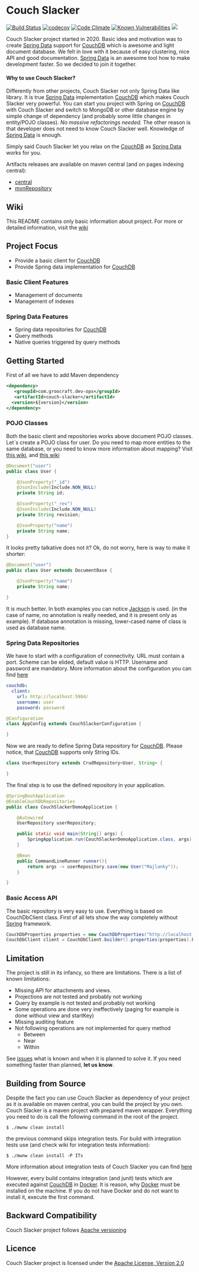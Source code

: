 # Couch Slacker 
[![Build Status](https://travis-ci.com/Majlanky/couch-slacker.svg?branch=master)](https://travis-ci.com/Majlanky/couch-slacker) 
[![codecov](https://codecov.io/gh/Majlanky/couch-slacker/branch/v2.1.0/graph/badge.svg)](https://codecov.io/gh/Majlanky/couch-slacker)
[![Code Climate](https://api.codeclimate.com/v1/badges/715d011fb89fe741b777/maintainability.svg)](https://codeclimate.com/github/Majlanky/couch-slacker)
[![Known Vulnerabilities](https://snyk.io/test/github/majlanky/couch-slacker/badge.svg)](https://snyk.io/test/github/majlanky/couch-slacker)
![](https://img.shields.io/badge/compatibility-JDK8%20and%20higher-purple)

Couch Slacker project started in 2020. Basic idea and motivation was to create [Spring Data](https://spring.io/projects/spring-data) support for 
[CouchDB](https://couchdb.apache.org/) which is awesome and light document database. We felt in love with it because of easy clustering, nice API and good
 documentation. [Spring Data](https://spring.io/projects/spring-data) is an awesome tool how to make development faster. So we decided to join it together.

#### Why to use Couch Slacker?
Differently from other projects, Couch Slacker not only Spring Data like library. It is true [Spring Data](https://spring.io/projects/spring-data) 
implementation [CouchDB](https://couchdb.apache.org/) which makes Couch Slacker very powerful. You can start you project with Spring on 
[CouchDB](https://couchdb.apache.org/) with Couch Slacker and switch to MongoDB or other database engine by simple change of dependency (and probably 
some little changes in entity/POJO classes). *No massive refactorings needed.* The other reason is that developer does not need to know Couch Slacker well. 
Knowledge of [Spring Data](https://spring.io/projects/spring-data) is enough.

Simply said Couch Slacker let you relax on the [CouchDB](https://couchdb.apache.org/) as [Spring Data](https://spring.io/projects/spring-data) works for
 you.
 
Artifacts releases are available on maven central (and on pages indexing central):
* [central](https://repo1.maven.org/maven2/com/groocraft/couch-slacker/)
* [mvnRepository](https://mvnrepository.com/artifact/com.groocraft/couch-slacker)

## Wiki
This README contains only basic information about project. For more or detailed information, visit the [wiki](https://github.com/Majlanky/couch-slacker/wiki) 

## Project Focus
* Provide a basic client for [CouchDB](https://couchdb.apache.org/)
* Provide Spring data implementation for [CouchDB](https://couchdb.apache.org/)

### Basic Client Features
* Management of documents
* Management of indexes

### Spring Data Features
* Spring data repositories for [CouchDB](https://couchdb.apache.org/)
* Query methods
* Native queries triggered by query methods

## Getting Started 
First of all we have to add Maven dependency
```xml
<dependency>
   <groupId>com.groocraft.dev-ops</groupId>
   <artifactId>couch-slacker</artifactId>
  <version>${version}</version>
</dependency>
```
### POJO Classes
Both the basic client and repositories works above document POJO classes. Let`s create a POJO class for user. Do you need to map more entities to the same
 database, or you need to know more information about mapping? 
 Visit [this wiki](https://github.com/Majlanky/couch-slacker/wiki/CouchDB-layout-with-Couch-Slacker),
and [this wiki](https://github.com/Majlanky/couch-slacker/wiki/Documents-mapping) 
```java
@Document("user")
public class User {

    @JsonProperty("_id")
    @JsonInclude(Include.NON_NULL)
    private String id;

    @JsonProperty("_rev")
    @JsonInclude(Include.NON_NULL)
    private String revision;

    @JsonProperty("name")
    private String name;
}
```
It looks pretty talkative does not it? Ok, do not worry, here is way to make it shorter:
```java
@Document("user")
public class User extends DocumentBase {

    @JsonProperty("name")
    private String name;

}
```
It is much better. In both examples you can notice [Jackson](https://github.com/FasterXML/jackson) is used. (in the case of name, no annotation is really
 needed, and it is present only as example). If database annotation is missing, lower-cased name of class is used as database name.
### Spring Data Repositories
We have to start with a configuration of connectivity. URL must contain a port. Scheme can be elided, default value is HTTP. Username and password are
 mandatory. More information about the configuration you can find [here](https://github.com/Majlanky/couch-slacker/wiki/Configuration)
```yaml
couchdb:
  client:
    url: http://localhost:5984/
    username: user
    password: password
```
```java
@Configuration
class AppConfig extends CouchSlackerConfiguration {

}
```
Now we are ready to define Spring Data repository for [CouchDB](https://couchdb.apache.org/). Please notice, that [CouchDB](https://couchdb.apache.org/) supports only String IDs.
```java
class UserRepository extends CrudRepository<User, String> {

}
```
The final step is to use the defined repository in your application.
```java
@SpringBootApplication
@EnableCouchDbRepositories
public class CouchSlackerDemoApplication {

	@Autowired
	UserRepository userRepository;

	public static void main(String[] args) {
		SpringApplication.run(CouchSlackerDemoApplication.class, args);
	}

	@Bean
	public CommandLineRunner runner(){
		return args -> userRepository.save(new User("Majlanky"));
	}

}
```

### Basic Access API
The basic repository is very easy to use. Everything is based on CouchDbClient class. First of all lets show the way completely without 
[Spring](https://spring.io/) framework.
```java
CouchDbProperties properties = new CouchDbProperties("http://localhost:5984/", "admin", "password");
CouchDbClient client = CouchDbClient.builder().properties(properties).build();
``` 

## Limitation
The project is still in its infancy, so there are limitations. There is a list of known limitations:
* Missing API for attachments and views.
* Projections are not tested and probably not working
* Query by example is not tested and probably not working
* Some operations are done very ineffectively (paging for example is done without view and startKey)
* Missing auditing feature
* Not following operations are not implemented for query method
  * Between
  * Near
  * Within

See [issues](https://github.com/Majlanky/couch-slacker/issues) what is known and when it is planned to solve it. If you need something faster than planned, **let us know**.

## Building from Source
Despite the fact you can use Couch Slacker as dependency of your project as it is available on maven central, you can build the 
project by you own. Couch Slacker is a maven project with prepared maven wrapper. Everything you need to do is call 
the following command in the root of the project.
```shell script
$ ./mwnw clean install
```
the previous command skips integration tests. For build with integration tests use (and check wiki for integration tests information):
```shell script
$ ./mwnw clean install -P ITs
```
More information about integration tests of Couch Slacker you can find [here](https://github.com/Majlanky/couch-slacker/wiki/Integration-tests)

However, every build contains integration (and junit) tests which are executed against [CouchDB](https://couchdb.apache.org/) in [Docker](https://www.docker.com/). It is reason, why
[Docker](https://www.docker.com/) must be installed on the machine. If you do not have Docker and do not want to install it, execute the first command.

## Backward Compatibility
Couch Slacker project follows [Apache versioning](https://apr.apache.org/versioning.html)

## Licence
Couch Slacker project is licensed under the [Apache License, Version 2.0](https://www.apache.org/licenses/LICENSE-2.0)
